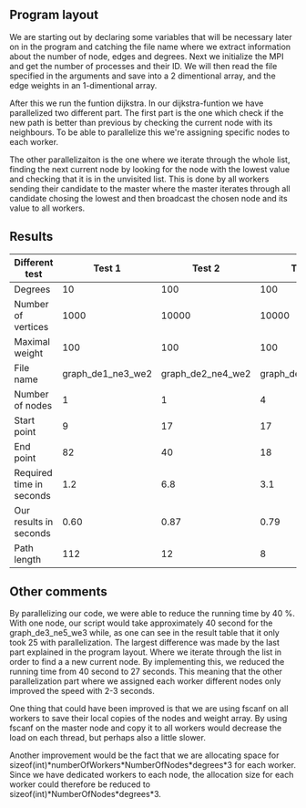 <h2> Program layout </h2>

We are starting out by declaring some variables that will be necessary later on in the program and catching the file name where we extract information about the number of node, edges and degrees. Next we initialize the MPI and get the number of processes
and their ID. We will then read the file specified in the arguments and save into a 2 dimentional array, and the edge weights in an 1-dimentional array.

After this we run the funtion dijkstra. In our dijkstra-funtion we have parallelized two different part. The first part is
the one which check if the new path is better than previous by checking the current node with its neighbours. To be able to
parallelize this we're assigning specific nodes to each worker.

The other parallelizaiton is the one where we iterate through the whole list, finding the next current node by looking for
the node with the lowest value and checking that it is in the unvisited list. This is done by all workers sending their
candidate to the master where the master iterates through all candidate chosing the lowest and then broadcast the chosen node
and its value to all workers. 


<h2> Results </h2>

| Different test | Test 1 | Test 2 | Test 3 | Test 4 | Test 5 |
|----|----|----|----|----|----|
| Degrees | 10 | 100 |	100 | 100 | 1000 |
| Number of vertices |	1000 | 10000 | 10000 | 100000 | 100000 |
| Maximal weight | 100 | 100 |	100 | 100 | 1000 |
| File name | graph_de1_ne3_we2 | graph_de2_ne4_we2 | graph_de2_ne4_we2 | graph_de2_ne5_we2 | graph_de3_ne5_we3 |
| Number of nodes  | 1 | 1 | 4 | 10 | 20 |
| Start point |	9 | 17 | 17 | 107 | 4 |
| End point | 82 | 40 |	18 | 0 | 5 |
| Required time in seconds | 1.2 | 6.8 | 3.1 | 98 | 256 |
| Our results in seconds | 0.60 | 0.87 | 0.79 | 6.10 | 25.60 |
| Path length | 112 | 12 | 8 | 18  | 21 |

<h2> Other comments </h2>

By parallelizing our code, we were able to reduce the running time by 40 %. With one node, our script would take approximately 40 second for the graph_de3_ne5_we3 while, as one can see in the result table that it only took 25 with parallelization. The largest difference was made by the last part explained in the program layout. Where we iterate through the list in order to find a a new current node. By implementing this, we reduced the running time from 40 second to 27 seconds. This meaning that the other parallelization part where we assigned each worker different nodes only improved the speed with 2-3 seconds.

One thing that could have been improved is that we are using fscanf on all workers to save their local copies of the nodes and weight array. By using fscanf on the master node and copy it to all workers would decrease the load on each thread, but perhaps also a little slower.

Another improvement would be the fact that we are allocating space for sizeof(int)\*numberOfWorkers\*NumberOfNodes\*degrees\*3 for each worker. Since we have dedicated workers to each node, the allocation size for each worker could therefore be reduced to sizeof(int)\*NumberOfNodes\*degrees\*3.
